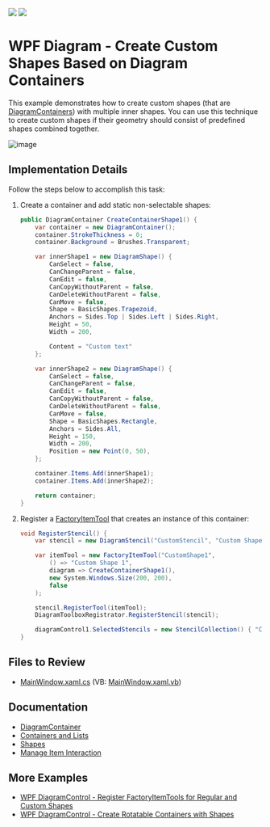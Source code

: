 <!-- default badges list -->
[![](https://img.shields.io/badge/Open_in_DevExpress_Support_Center-FF7200?style=flat-square&logo=DevExpress&logoColor=white)](https://supportcenter.devexpress.com/ticket/details/T1174650)
[![](https://img.shields.io/badge/📖_How_to_use_DevExpress_Examples-e9f6fc?style=flat-square)](https://docs.devexpress.com/GeneralInformation/403183)
<!-- default badges end -->

# WPF Diagram - Create Custom Shapes Based on Diagram Containers

This example demonstrates how to create custom shapes (that are [DiagramContainers](https://docs.devexpress.com/WPF/DevExpress.Xpf.Diagram.DiagramContainer)) with multiple inner shapes. You can use this technique to create custom shapes if their geometry should consist of predefined shapes combined together.

![image](https://github.com/DevExpress-Examples/wpf-shapes-based-on-diagramcontainers/assets/65009440/9be4713a-dfd8-4ef1-988e-74062609d39f)

## Implementation Details

Follow the steps below to accomplish this task:

1. Create a container and add static non-selectable shapes:

   ```cs
   public DiagramContainer CreateContainerShape1() {
       var container = new DiagramContainer();
       container.StrokeThickness = 0;
       container.Background = Brushes.Transparent;

       var innerShape1 = new DiagramShape() {
           CanSelect = false,
           CanChangeParent = false,
           CanEdit = false,
           CanCopyWithoutParent = false,
           CanDeleteWithoutParent = false,
           CanMove = false,
           Shape = BasicShapes.Trapezoid,
           Anchors = Sides.Top | Sides.Left | Sides.Right,
           Height = 50,
           Width = 200,

           Content = "Custom text"
       };

       var innerShape2 = new DiagramShape() {
           CanSelect = false,
           CanChangeParent = false,
           CanEdit = false,
           CanCopyWithoutParent = false,
           CanDeleteWithoutParent = false,
           CanMove = false,
           Shape = BasicShapes.Rectangle,
           Anchors = Sides.All,
           Height = 150,
           Width = 200,
           Position = new Point(0, 50),
       };

       container.Items.Add(innerShape1);
       container.Items.Add(innerShape2);

       return container;
   }
   ```

2. Register a [FactoryItemTool](https://docs.devexpress.com/CoreLibraries/DevExpress.Diagram.Core.FactoryItemTool) that creates an instance of this container:

   ```cs
   void RegisterStencil() {
       var stencil = new DiagramStencil("CustomStencil", "Custom Shapes");

       var itemTool = new FactoryItemTool("CustomShape1",
           () => "Custom Shape 1",
           diagram => CreateContainerShape1(),
           new System.Windows.Size(200, 200),
           false
       );

       stencil.RegisterTool(itemTool);
       DiagramToolboxRegistrator.RegisterStencil(stencil);

       diagramControl1.SelectedStencils = new StencilCollection() { "CustomStencil" };
   }
   ```

## Files to Review

- [MainWindow.xaml.cs](./CS/WpfApp13/MainWindow.xaml.cs) (VB: [MainWindow.xaml.vb](./VB/WpfApp13/MainWindow.xaml.vb))

## Documentation

- [DiagramContainer](https://docs.devexpress.com/WPF/DevExpress.Xpf.Diagram.DiagramContainer)
- [Containers and Lists](https://docs.devexpress.com/WPF/117205/controls-and-libraries/diagram-control/diagram-items/containers)
- [Shapes](https://docs.devexpress.com/WPF/116099/controls-and-libraries/diagram-control/diagram-items/shapes)
- [Manage Item Interaction](https://docs.devexpress.com/WPF/120257/controls-and-libraries/diagram-control/diagram-items/managing-items-interaction)

## More Examples

- [WPF DiagramControl - Register FactoryItemTools for Regular and Custom Shapes](https://github.com/DevExpress-Examples/wpf-diagram-register-factoryitemtools-for-shapes)
- [WPF DiagramControl - Create Rotatable Containers with Shapes](https://github.com/DevExpress-Examples/wpf-diagram-create-rotatable-containers-with-shapes)
